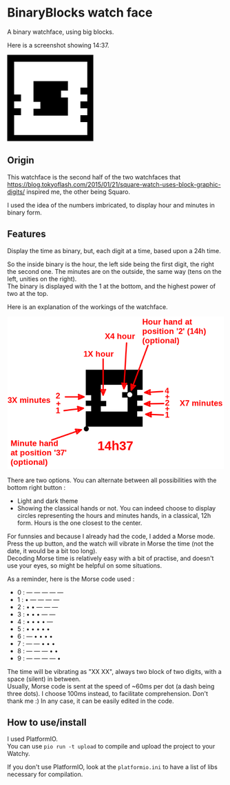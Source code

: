 # BinaryBlocks watch face
A binary watchface, using big blocks.

Here is a screenshot showing 14:37.

![Screenshot](./screen.gif)

## Origin
This watchface is the second half of the two watchfaces that https://blog.tokyoflash.com/2015/01/21/square-watch-uses-block-graphic-digits/ inspired me, the other being Squaro.

I used the idea of the numbers imbricated, to display hour and minutes in binary form.

## Features
Display the time as binary, but, each digit at a time, based upon a 24h time.

So the inside binary is the hour, the left side being the first digit, the right the second one. The minutes are on the outside, the same way (tens on the left, unities on the right).  
The binary is displayed with the 1 at the bottom, and the highest power of two at the top.

Here is an explanation of the workings of the watchface.

![Explanation](./explanation.png)

There are two options. You can alternate between all possibilities with the bottom right button : 
* Light and dark theme
* Showing the classical hands or not. You can indeed choose to display circles representing the hours and minutes hands, in a classical, 12h form. Hours is the one closest to the center.

For funnsies and because I already had the code,  I added a Morse mode. Press the up button, and the watch will vibrate in Morse the time (not the date, it would be a bit too long).  
Decoding Morse time is relatively easy with a bit of practise, and doesn't use your eyes, so might be helpful on some situations.

As a reminder, here is the Morse code used :

* 0 : — — — — —
* 1 : • — — — —
* 2 : • • — — —
* 3 : • • • — —
* 4 : • • • • —
* 5 : • • • • •
* 6 : — • • • •
* 7 : — — • • •
* 8 : — — — • •
* 9 : — — — — •

The time will be vibrating as "XX XX", always two block of two digits, with a space (silent) in between.  
Usually, Morse code is sent at the speed of ~60ms per dot (a dash being three dots). I choose 100ms instead, to facilitate comprehension. Don't thank me :) In any case, it can be easily edited in the code.

## How to use/install
I used PlatformIO.  
You can use `pio run -t upload` to compile and upload the project to your Watchy.

If you don't use PlatformIO, look at the `platformio.ini` to have a list of libs necessary for compilation.

